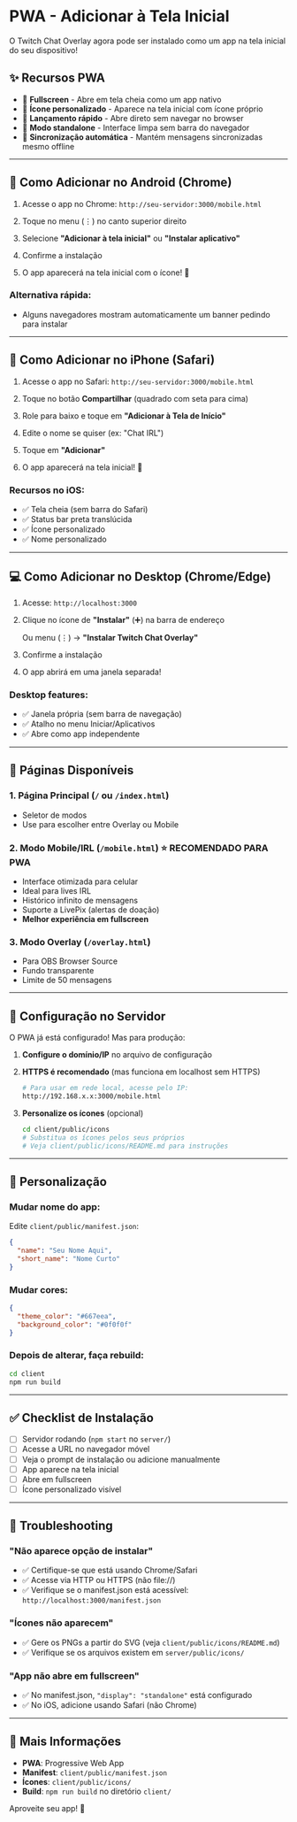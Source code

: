 # PWA - Adicionar à Tela Inicial

O Twitch Chat Overlay agora pode ser instalado como um app na tela inicial do seu dispositivo!

## ✨ Recursos PWA

- 📱 **Fullscreen** - Abre em tela cheia como um app nativo
- 🎨 **Ícone personalizado** - Aparece na tela inicial com ícone próprio
- 🚀 **Lançamento rápido** - Abre direto sem navegar no browser
- 📵 **Modo standalone** - Interface limpa sem barra do navegador
- 🔄 **Sincronização automática** - Mantém mensagens sincronizadas mesmo offline

---

## 📱 Como Adicionar no Android (Chrome)

1. Acesse o app no Chrome: `http://seu-servidor:3000/mobile.html`

2. Toque no menu (⋮) no canto superior direito

3. Selecione **"Adicionar à tela inicial"** ou **"Instalar aplicativo"**

4. Confirme a instalação

5. O app aparecerá na tela inicial com o ícone! 🎉

### Alternativa rápida:
- Alguns navegadores mostram automaticamente um banner pedindo para instalar

---

## 🍎 Como Adicionar no iPhone (Safari)

1. Acesse o app no Safari: `http://seu-servidor:3000/mobile.html`

2. Toque no botão **Compartilhar** (quadrado com seta para cima)

3. Role para baixo e toque em **"Adicionar à Tela de Início"**

4. Edite o nome se quiser (ex: "Chat IRL")

5. Toque em **"Adicionar"**

6. O app aparecerá na tela inicial! 🎉

### Recursos no iOS:
- ✅ Tela cheia (sem barra do Safari)
- ✅ Status bar preta translúcida
- ✅ Ícone personalizado
- ✅ Nome personalizado

---

## 💻 Como Adicionar no Desktop (Chrome/Edge)

1. Acesse: `http://localhost:3000`

2. Clique no ícone de **"Instalar"** (➕) na barra de endereço

   Ou menu (⋮) → **"Instalar Twitch Chat Overlay"**

3. Confirme a instalação

4. O app abrirá em uma janela separada!

### Desktop features:
- ✅ Janela própria (sem barra de navegação)
- ✅ Atalho no menu Iniciar/Aplicativos
- ✅ Abre como app independente

---

## 🎯 Páginas Disponíveis

### 1. **Página Principal** (`/` ou `/index.html`)
- Seletor de modos
- Use para escolher entre Overlay ou Mobile

### 2. **Modo Mobile/IRL** (`/mobile.html`) ⭐ RECOMENDADO PARA PWA
- Interface otimizada para celular
- Ideal para lives IRL
- Histórico infinito de mensagens
- Suporte a LivePix (alertas de doação)
- **Melhor experiência em fullscreen**

### 3. **Modo Overlay** (`/overlay.html`)
- Para OBS Browser Source
- Fundo transparente
- Limite de 50 mensagens

---

## 🔧 Configuração no Servidor

O PWA já está configurado! Mas para produção:

1. **Configure o domínio/IP** no arquivo de configuração

2. **HTTPS é recomendado** (mas funciona em localhost sem HTTPS)
   ```bash
   # Para usar em rede local, acesse pelo IP:
   http://192.168.x.x:3000/mobile.html
   ```

3. **Personalize os ícones** (opcional)
   ```bash
   cd client/public/icons
   # Substitua os ícones pelos seus próprios
   # Veja client/public/icons/README.md para instruções
   ```

---

## 🎨 Personalização

### Mudar nome do app:
Edite `client/public/manifest.json`:
```json
{
  "name": "Seu Nome Aqui",
  "short_name": "Nome Curto"
}
```

### Mudar cores:
```json
{
  "theme_color": "#667eea",
  "background_color": "#0f0f0f"
}
```

### Depois de alterar, faça rebuild:
```bash
cd client
npm run build
```

---

## ✅ Checklist de Instalação

- [ ] Servidor rodando (`npm start` no `server/`)
- [ ] Acesse a URL no navegador móvel
- [ ] Veja o prompt de instalação ou adicione manualmente
- [ ] App aparece na tela inicial
- [ ] Abre em fullscreen
- [ ] Ícone personalizado visível

---

## 🐛 Troubleshooting

### "Não aparece opção de instalar"
- ✅ Certifique-se que está usando Chrome/Safari
- ✅ Acesse via HTTP ou HTTPS (não file://)
- ✅ Verifique se o manifest.json está acessível: `http://localhost:3000/manifest.json`

### "Ícones não aparecem"
- ✅ Gere os PNGs a partir do SVG (veja `client/public/icons/README.md`)
- ✅ Verifique se os arquivos existem em `server/public/icons/`

### "App não abre em fullscreen"
- ✅ No manifest.json, `"display": "standalone"` está configurado
- ✅ No iOS, adicione usando Safari (não Chrome)

---

## 📖 Mais Informações

- **PWA**: Progressive Web App
- **Manifest**: `client/public/manifest.json`
- **Ícones**: `client/public/icons/`
- **Build**: `npm run build` no diretório `client/`

Aproveite seu app! 🚀
